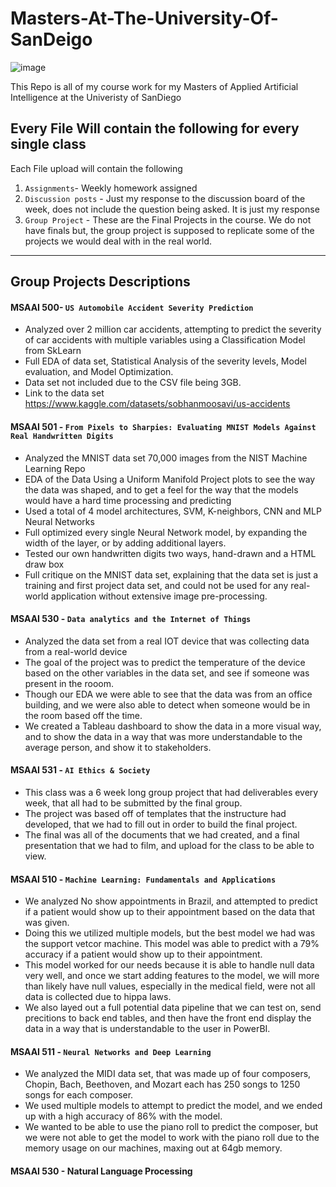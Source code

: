 # Masters-At-The-University-Of-SanDeigo
![image](https://github.com/parchrist/Masters-At-The-University-Of-SanDeigo/assets/108627999/a42f3a0d-af62-4a9e-bfa4-042baf383ed4)


This Repo is all of my course work for my Masters of Applied Artificial Intelligence at the Univeristy of SanDiego 

## Every File Will contain the following for every single class 
Each File upload will contain the following
1. `Assignments`- Weekly homework assigned
2. `Discussion posts` - Just my response to the discussion board of the week, does not include the question being asked. It is just my response
3. `Group Project` - These are the Final Projects in the course. We do not have finals but, the group project is supposed to replicate some of the projects we would deal with in the real world.


___

## Group Projects Descriptions 

#### MSAAI 500- `US Automobile Accident Severity Prediction`
- Analyzed over 2 million car accidents, attempting to predict the severity of car accidents with multiple variables using a Classification Model from SkLearn
- Full EDA of data set, Statistical Analysis of the severity levels, Model evaluation, and Model Optimization.
- Data set not included due to the CSV file being 3GB.
- Link to the data set https://www.kaggle.com/datasets/sobhanmoosavi/us-accidents
  
#### MSAAI 501 - `From Pixels to Sharpies: Evaluating MNIST Models Against Real Handwritten Digits`
- Analyzed the MNIST data set 70,000 images from the NIST Machine Learning Repo
- EDA of the Data Using a Uniform Manifold Project plots to see the way the data was shaped, and to get a feel for the way that the models would have a hard time processing and predicting
- Used a total of 4 model architectures, SVM, K-neighbors, CNN and MLP Neural Networks
- Full optimized every single Neural Network model, by expanding the width of the layer, or by adding additional layers. 
- Tested our own handwritten digits two ways, hand-drawn and a HTML draw box
- Full critique on the MNIST data set, explaining that the data set is just a training and first project data set, and could not be used for any real-world application without extensive image pre-processing.

#### MSAAI 530 - `Data analytics and the Internet of Things`
- Analyzed the data set from a real IOT device that was collecting data from a real-world device
- The goal of the project was to predict the temperature of the device based on the other variables in the data set, and see if someone was present in the rooom. 
- Though our EDA we were able to see that the data was from an office building, and we were also able to detect when someone would be in the room based off the time. 
- We created a Tableau dashboard to show the data in a more visual way, and to show the data in a way that was more understandable to the average person, and show it to stakeholders. 

#### MSAAI 531 - `AI Ethics & Society`
- This class was a 6 week long group project that had deliverables every week, that all had to be submitted by the final group. 
- The project was based off of templates that the instructure had developed, that we had to fill out in order to build the final project. 
- The final was all of the documents that we had created, and a final presentation that we had to film, and upload for the class to be able to view. 

#### MSAAI 510 - `Machine Learning: Fundamentals and Applications`
- We analyzed No show appointments in Brazil, and attempted to predict if a patient would show up to their appointment based on the data that was given. 
- Doing this we utilized multiple models, but the best model we had was the support vetcor machine. This model was able to predict with a 79% accuracy if a patient would show up to their appointment.
- This model worked for our needs because it is able to handle null data very well, and once we start adding features to the model, we will more than likely have null values, especially in the medical field, were not all data is collected due to hippa laws. 
- We also layed out a full potential data pipeline that we can test on, send precitions to back end tables, and then have the front end display the data in a way that is understandable to the user in PowerBI.

#### MSAAI 511 - `Neural Networks and Deep Learning`
- We analyzed the MIDI data set, that was made up of four composers, Chopin, Bach, Beethoven, and Mozart each has 250 songs to 1250 songs for each composer. 
- We used multiple models to attempt to predict the model, and we ended up with a high accuracy of 86% with the model. 
- We wanted to be able to use the piano roll to predict the composer, but we were not able to get the model to work with the piano roll due to the memory usage on our machines, maxing out at 64gb memory.

#### MSAAI 530 - Natural Language Processing
